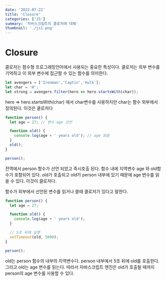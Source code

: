 ```yaml
---
date: '2022-07-22'
title: 'Closure'
categories: ['JS']
summary: '자바스크립트의 클로저에 대해'
thumbnail: './js1.png'
---
```


# Closure

클로저는 함수형 프로그래밍언어에서 사용되는 중요한 특성이다.
클로저는 외부 변수를 기억하고 이 외부 변수에 접근할 수 있는 함수를 의미한다.

```js
let avengers = ['Ironman','Captin','Hulk'];
let char = 'H';
let strong = avengers.filter(hero => hero.startsWith(char));
```
hero => hero.startsWith(char) 에서 char변수를 사용하지만 char는 함수 외부에서 정의된다. 이것은 클로저다

```js
function person() {
  let age = 27; // 변수 age 선언

  function old() {
    console.log(age + ' years old'); // age 읽음
  }
  old();
}

person();
```

전역에서 person 함수가 선언 되었고 즉시호출 된다. 함수 내에 지역변수 age 와 old함수가 포함되어 있다. old가 호출되고 old가 person 내부에 있기 때문에 age 변수를 읽을 수 있다.
이것이 클로저다.

함수가 외부에서 선언된 변수를 읽거나 쓸때 클로저가 있다고 말한다.



```js
function person() {
  let age = 27;

  function old() {
    console.log(age + ' years old');
  }

  // 5초 뒤에 실행
  setTimeout(old, 5000);
}

person();
```
old는 person 함수의 내부의 지역변수다. person 내부에서 5초 뒤에 old를 호출한다. 그리고 old는 age 변수를 읽는다. 따라서 자바스크립트 엔진은 old가 호출될 때까지 person의 age 변수를 사용할 수 있다.









